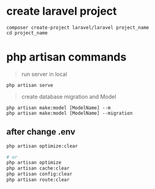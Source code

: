 # create laravel project
```
composer create-project laravel/laravel project_name
cd project_name 
```

# php artisan commands
> run server in local
  ```
  php artisan serve
  ```

> create database migration and Model
  ```
  php artisan make:model [ModelName] --m
  php artisan make:model [ModelName] --migration
  ```

## after change .env
  ```sh
  php artisan optimize:clear
  
  # or 
  php artisan optimize
  php artisan cache:clear
  php artisan config:clear
  php artisan route:clear
  ```